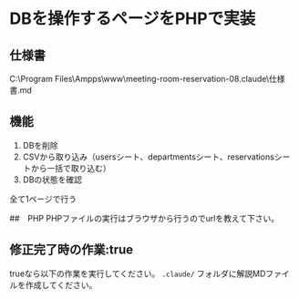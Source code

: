 # DBを操作するページをPHPで実装

## 仕様書
C:\Program Files\Ampps\www\meeting-room-reservation-08\.claude\仕様書.md

## 機能
1. DBを削除
2. CSVから取り込み（usersシート、departmentsシート、reservationsシートから一括で取り込む）
3. DBの状態を確認

全て1ページで行う

##　PHP
PHPファイルの実行はブラウザから行うのでurlを教えて下さい。

## 修正完了時の作業:true
trueなら以下の作業を実行してください。
`.claude/` フォルダに解説MDファイルを作成してください。